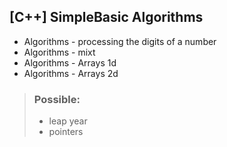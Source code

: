 ## [C++] SimpleBasic Algorithms

* Algorithms - processing the digits of a number
* Algorithms - mixt
* Algorithms - Arrays 1d
* Algorithms - Arrays 2d

>### Possible:   
>* leap year
>* pointers
